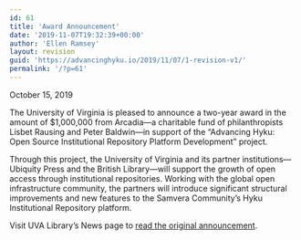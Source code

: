 ```yaml
---
id: 61
title: 'Award Announcement'
date: '2019-11-07T19:32:39+00:00'
author: 'Ellen Ramsey'
layout: revision
guid: 'https://advancinghyku.io/2019/11/07/1-revision-v1/'
permalink: '/?p=61'
---
```


October 15, 2019

The University of Virginia is pleased to announce a two-year award in the amount of $1,000,000 from Arcadia—a charitable fund of philanthropists Lisbet Rausing and Peter Baldwin—in support of the “Advancing Hyku: Open Source Institutional Repository Platform Development” project.

Through this project, the University of Virginia and its partner institutions—Ubiquity Press and the British Library—will support the growth of open access through institutional repositories. Working with the global open infrastructure community, the partners will introduce significant structural improvements and new features to the Samvera Community’s Hyku Institutional Repository platform.

Visit UVA Library’s News page to [read the original announcement](https://news.library.virginia.edu/2019/10/15/hyku-open-source-institutional-repository-development-partnership-awarded-1m-arcadia-grant-to-improve-open-scholarship-infrastructure/).